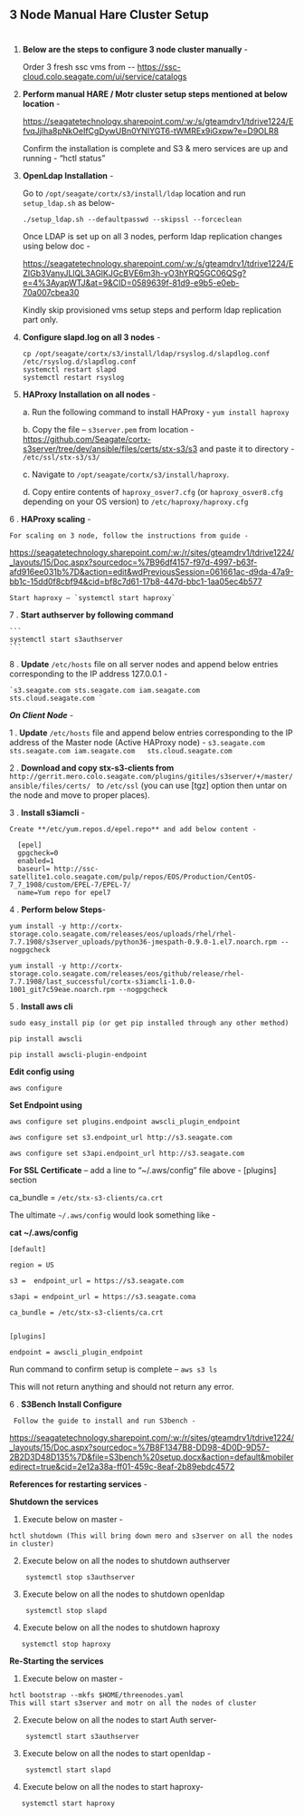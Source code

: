## 3 Node Manual Hare Cluster Setup <h1> 
 

1. **Below are the steps to configure 3 node cluster manually** - 

   Order 3 fresh ssc vms from -- https://ssc-cloud.colo.seagate.com/ui/service/catalogs

2. **Perform manual HARE / Motr cluster setup steps mentioned at below location** - 

   https://seagatetechnology.sharepoint.com/:w:/s/gteamdrv1/tdrive1224/EfvqJjlha8pNkOeIfCgDywUBn0YNIYGT6-tWMREx9iGxpw?e=D9OLR8 

   Confirm the installation is complete and S3 & mero services are up and running - “hctl status” 

3. **OpenLdap Installation** - 

   Go to `/opt/seagate/cortx/s3/install/ldap` location and run `setup_ldap.sh` as below- 

   ```
   ./setup_ldap.sh --defaultpasswd --skipssl --forceclean 
   ```

   Once LDAP is set up on all 3 nodes, perform ldap replication changes using below doc - 

   https://seagatetechnology.sharepoint.com/:w:/s/gteamdrv1/tdrive1224/EZIGb3VanyJLlQL3AGlKJGcBVE6m3h-yO3hYRQ5GC06QSg?e=4%3AyapWTJ&at=9&CID=0589639f-81d9-e9b5-e0eb-70a007cbea30

   Kindly skip provisioned vms setup steps and perform ldap replication part only. 

4. **Configure slapd.log on all 3 nodes** - 

   ```
   cp /opt/seagate/cortx/s3/install/ldap/rsyslog.d/slapdlog.conf /etc/rsyslog.d/slapdlog.conf 
   systemctl restart slapd 
   systemctl restart rsyslog
   ```
 
5. **HAProxy Installation on all nodes** - 

   a. Run the following command to install HAProxy - `yum install haproxy`

   b. Copy the file – `s3server.pem` from location - https://github.com/Seagate/cortx-s3server/tree/dev/ansible/files/certs/stx-s3/s3 and paste it to directory - `/etc/ssl/stx-s3/s3/`

   c. Navigate to `/opt/seagate/cortx/s3/install/haproxy`.

   d. Copy entire contents of `haproxy_osver7.cfg` (or `haproxy_osver8.cfg` depending on your OS version) to `/etc/haproxy/haproxy.cfg`
 
6 . **HAProxy scaling** - 
 
    For scaling on 3 node, follow the instructions from guide - 
 
   https://seagatetechnology.sharepoint.com/:w:/r/sites/gteamdrv1/tdrive1224/_layouts/15/Doc.aspx?sourcedoc=%7B96df4157-f97d-4997-b63f-afd916ee031b%7D&action=edit&wdPreviousSession=061661ac-d9da-47a9-bb1c-15dd0f8cbf94&cid=bf8c7d61-17b8-447d-bbc1-1aa05ec4b577 
   
    Start haproxy – `systemctl start haproxy`
    
7 . **Start authserver by following command**

    ```
    systemctl start s3authserver 
    ```

8 . **Update** `/etc/hosts` file on all server nodes and append below entries corresponding to the IP address 127.0.0.1 - 
    
    `s3.seagate.com sts.seagate.com iam.seagate.com   sts.cloud.seagate.com `

 

***On Client Node*** - 

1 . **Update** `/etc/hosts` file and append below entries corresponding to the IP address of the Master node (Active HAProxy node) - 
     `s3.seagate.com sts.seagate.com iam.seagate.com   sts.cloud.seagate.com `

 
2 . **Download and copy stx-s3-clients from**
    ```
    http://gerrit.mero.colo.seagate.com/plugins/gitiles/s3server/+/master/ansible/files/certs/ 
    ```
to `/etc/ssl` (you can use [tgz] option then untar on the node and move to proper places). 

3 . **Install s3iamcli** - 
    
    Create **/etc/yum.repos.d/epel.repo** and add below content - 
    
  ```
    [epel] 
    gpgcheck=0 
    enabled=1 
    baseurl= http://ssc-satellite1.colo.seagate.com/pulp/repos/EOS/Production/CentOS-7_7_1908/custom/EPEL-7/EPEL-7/ 
    name=Yum repo for epel7 
  ``` 

4 . **Perform below Steps**- 

   `yum install -y http://cortx-storage.colo.seagate.com/releases/eos/uploads/rhel/rhel-7.7.1908/s3server_uploads/python36-jmespath-0.9.0-1.el7.noarch.rpm --nogpgcheck`

   `yum install -y http://cortx-storage.colo.seagate.com/releases/eos/github/release/rhel-7.7.1908/last_successful/cortx-s3iamcli-1.0.0-1001_git7c59eae.noarch.rpm --nogpgcheck` 

 
5 . **Install aws cli** 
```
sudo easy_install pip (or get pip installed through any other method) 

pip install awscli 

pip install awscli-plugin-endpoint 
```
  

**Edit config using**
```
aws configure 
```
  

**Set Endpoint using** 
```
aws configure set plugins.endpoint awscli_plugin_endpoint 

aws configure set s3.endpoint_url http://s3.seagate.com 

aws configure set s3api.endpoint_url http://s3.seagate.com 
```
**For SSL Certificate** – add a line to “~/.aws/config” file above - [plugins] section 

ca_bundle = `/etc/stx-s3-clients/ca.crt `

The ultimate `~/.aws/config` would look something like - 

**cat ~/.aws/config**  

```
[default] 

region = US 

s3 =  endpoint_url = https://s3.seagate.com 

s3api = endpoint_url = https://s3.seagate.coma 

ca_bundle = /etc/stx-s3-clients/ca.crt 


[plugins] 

endpoint = awscli_plugin_endpoint 
```
 

Run command to confirm setup is complete – `aws s3 ls`

This will not return anything and should not return any error. 


6 . **S3Bench Install Configure**
     
     Follow the guide to install and run S3bench - 
    
  https://seagatetechnology.sharepoint.com/:w:/r/sites/gteamdrv1/tdrive1224/_layouts/15/Doc.aspx?sourcedoc=%7B8F1347B8-DD98-4D0D-9D57-2B2D3D48D135%7D&file=S3bench%20setup.docx&action=default&mobileredirect=true&cid=2e12a38a-ff01-459c-8eaf-2b89ebdc4572 


   **References for restarting services** - 

   **Shutdown the services**

1. Execute below on master -  
```
hctl shutdown (This will bring down mero and s3server on all the nodes in cluster) 
```
2. Execute below on all the nodes to shutdown authserver 
```
    systemctl stop s3authserver 
```
3. Execute below on all the nodes to shutdown openldap 
```
    systemctl stop slapd 
```
4. Execute below on all the nodes to shutdown haproxy  
```
   systemctl stop haproxy 
```
**Re-Starting the services** 

1. Execute below on master -  
```
hctl bootstrap --mkfs $HOME/threenodes.yaml 
This will start s3server and motr on all the nodes of cluster 
```
2. Execute below on all the nodes to start Auth server- 

```
    systemctl start s3authserver 
```
3. Execute below on all the nodes to start openldap - 
```
    systemctl start slapd 
```
4. Execute below on all the nodes to start haproxy- 
 ```
    systemctl start haproxy 
 ```

 

 

 

 

 

 

 

 

 

 

